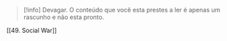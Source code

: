 >[!info] Devagar.
>O conteúdo que você esta prestes a ler é apenas um rascunho e não esta pronto.

[[49. Social War]]